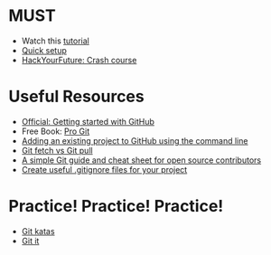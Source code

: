 # MUST
<ul>
  <li>Watch this <a href="https://www.youtube.com/playlist?list=PLWKjhJtqVAbkFiqHnNaxpOPhh9tSWMXIF">tutorial</a></li>
  <li><a href="https://github.com/HackTechGO/Command-Git/blob/master/git-setup.md">Quick setup</a></li>
  <li><a href="https://github.com/HackTechGO/Git">HackYourFuture: Crash course</a></li>  
</ul> 

# Useful Resources
<ul>   
  <li><a href="https://help.github.com/en">Official: Getting started with GitHub</a></li>
  <li>Free Book: <a href="https://git-scm.com/book/en/v2">Pro Git</a></li>
  <li><a href="https://help.github.com/en/articles/adding-an-existing-project-to-github-using-the-command-line">Adding an existing project to GitHub using the command line </a></li>
  <li><a href="https://stackoverflow.com/questions/292357/what-is-the-difference-between-git-pull-and-git-fetch">Git fetch vs Git pull</a>
  </li>
  <li><a href="https://www.evernote.com/shard/s386/u/0/sh/cf184876-fc35-4ec6-b81d-e1c405731e5a/3bc6edf38bb5e82828bcd3bfcd173b32">A simple Git guide and cheat sheet for open source contributors</a></li>
  <li><a href="https://www.gitignore.io/">Create useful .gitignore files for your project</a></li>
</ul> 

# Practice! Practice! Practice!
<ul>
  <li><a href="https://github.com/HackTechGO/git-katas" target="_blank">Git katas </a></li>
  <li><a href="https://github.com/HackTechGO/git-it-electron" target="_blank">Git it </a></li>
</ul>
